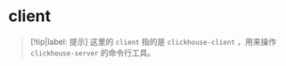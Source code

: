 # client

> [!tip|label: 提示]
> 这里的 `client` 指的是 `clickhouse-client` ，用来操作 `clickhouse-server` 的命令行工具。
